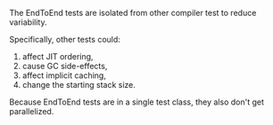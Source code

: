 The EndToEnd tests are isolated from other compiler test to reduce variability.

Specifically, other tests could:
1. affect JIT ordering,
2. cause GC side-effects,
3. affect implicit caching,
4. change the starting stack size.

Because EndToEnd tests are in a single test class, they also don't get parallelized.
